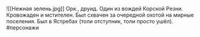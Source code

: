 ![[Нежная зелень.jpg]]
Орк., друид.
Один из вождей Корской Резни. Кровожаден и мстителен. Был схвачен за очередной охотой на мирные поселения. Был в Ястребах (толи отступник, толи просто ушёл).
#персонажи 